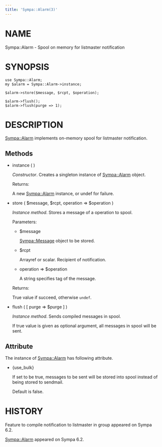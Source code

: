 ```yaml
---
title: 'Sympa::Alarm(3)'
---
```


# NAME

Sympa::Alarm - Spool on memory for listmaster notification

# SYNOPSIS

    use Sympa::Alarm;
    my $alarm = Sympa::Alarm->instance;

    $alarm->store($message, $rcpt, $operation);

    $alarm->flush();
    $alarm->flush(purge => 1);

# DESCRIPTION

[Sympa::Alarm](./Sympa-Alarm.3.md) implements on-memory spool for listmaster notification.

## Methods

- instance ( )

    _Constructor_.
    Creates a singleton instance of [Sympa::Alarm](./Sympa-Alarm.3.md) object.

    Returns:

    A new [Sympa::Alarm](./Sympa-Alarm.3.md) instance, or undef for failure.

- store ( $message, $rcpt, operation => $operation )

    _Instance method_.
    Stores a message of a operation to spool.

    Parameters:

    - $message

        [Sympa::Message](./Sympa-Message.3.md) object to be stored.

    - $rcpt

        Arrayref or scalar.  Recipient of notification.

    - operation => $operation

        A string specifies tag of the message.

    Returns:

    True value if succeed, otherwise `undef`.

- flush ( \[ purge => $purge \] )

    _Instance method_.
    Sends compiled messages in spool.

    If true value is given as optional argument, all messages in spool will be
    sent.

## Attribute

The instance of [Sympa::Alarm](./Sympa-Alarm.3.md) has following attribute.

- {use\_bulk}

    If set to be true, messages to be sent will be stored into spool
    instead of being stored to sendmail.

    Default is false.

# HISTORY

Feature to compile notification to listmaster in group appeared on Sympa 6.2.

[Sympa::Alarm](./Sympa-Alarm.3.md) appeared on Sympa 6.2.
